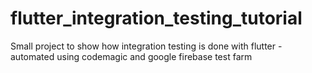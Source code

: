 # flutter_integration_testing_tutorial
Small project to show how integration testing is done with flutter  - automated using codemagic and google firebase test farm
